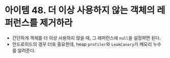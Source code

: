 # 아이템 48. 더 이상 사용하지 않는 객체의 레퍼런스를 제거하라

- 간단하게 객체를 더 이상 사용하지 않을 때, 그 레퍼런스에 `null`을 설정하면 된다.
- 안드로이드의 경우 더욱 중요한데, heap `profiler`와 `LeakCanary`가 메모리 누수를 알려준다.